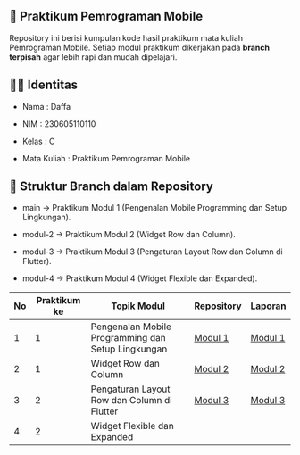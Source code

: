 ##  📱 Praktikum Pemrograman Mobile

Repository ini berisi kumpulan kode hasil praktikum mata kuliah Pemrograman Mobile. Setiap modul praktikum dikerjakan pada **branch terpisah** agar lebih rapi dan mudah dipelajari.

## 👨‍💻 Identitas

- Nama : Daffa

- NIM : 230605110110

- Kelas : C

- Mata Kuliah : Praktikum Pemrograman Mobile

## 🌿 Struktur Branch dalam Repository 

- main → Praktikum Modul 1 (Pengenalan Mobile Programming dan Setup Lingkungan).

- modul-2 → Praktikum Modul 2 (Widget Row dan Column).

- modul-3 → Praktikum Modul 3 (Pengaturan Layout Row dan Column di Flutter).

- modul-4 → Praktikum Modul 4 (Widget Flexible dan Expanded).

| No  | Praktikum ke | Topik Modul  | Repository | Laporan |
| ------------ | ------------ | ------------ | ------------ | ------------ |
| 1 | 1 | Pengenalan Mobile Programming dan Setup Lingkungan | [Modul 1](https://github.com/Dapaaw/PrakMobileeeee/tree/main "Modul 1") | [Modul 1](https://drive.google.com/file/d/1uAAz2BpoL02oAFHKVckJ_D_ybj6doVzp/view?usp=drive_link "Modul 1") | 
| 2 | 1 | Widget Row dan Column | [Modul 2](https://drive.google.com/file/d/1aVrI_zHUbiHd7i9og0th1osQUB0GIEcB/view?usp=drive_link "Modul 2") | [Modul 2](https://github.com/Dapaaw/Modul-2 "Modul 2") |
| 3 | 2 | Pengaturan Layout Row dan Column di Flutter | [Modul 3](https://drive.google.com/file/d/1jfUvYLyM3VrpnuBSxTirXeOZWn7YJDou/view?usp=drive_link "Modul 3") | [Modul 3](https://github.com/Dapaaw/Modul-3 "Modul 3") |
| 4 | 2 | Widget Flexible dan Expanded |  |  |  |

